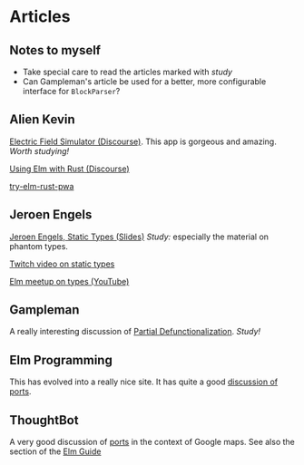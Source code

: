 # Articles

## Notes to myself

- Take special care to read the articles marked with *study*
- Can Gampleman's article be used for a better, more configurable
  interface for `BlockParser`?


## Alien Kevin

[Electric Field Simulator (Discourse)](https://discourse.elm-lang.org/t/electric-field-simulator-and-art-creator/5431).  This app is gorgeous and amazing. *Worth studying!*

[Using Elm with Rust (Discourse)](https://discourse.elm-lang.org/t/building-progressive-web-apps-using-elm-and-rust/5365)

[try-elm-rust-pwa](https://github.com/AlienKevin/try-elm-rust-pwa)

## Jeroen Engels

[Jeroen Engels, Static Types (Slides)](https://slides.com/jeroenengels/typage-statique) *Study:*
especially the material on phantom types.

[Twitch video on static types](https://www.twitch.tv/jfmengels)

[Elm meetup on types (YouTube)](https://www.youtube.com/watch?v=mD1qmyA9BTY)

## Gampleman

A really interesting discussion of [Partial Defunctionalization](https://discourse.elm-lang.org/t/a-useful-technique-partial-defunctionalization/5333/20). *Study!*

## Elm Programming

This has evolved into a really nice site.  It has quite a good
[discussion of ports](https://elmprogramming.com/receiving-data-from-javascript.html).

## ThoughtBot

A very good discussion of [ports](https://thoughtbot.com/blog/bridging-elm-and-javascript-with-ports)
in the context of Google maps.  See also the section of the [Elm Guide](https://guide.elm-lang.org/interop/ports.html)
